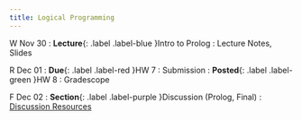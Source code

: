 ```yaml
---
title: Logical Programming
---
```


W Nov 30
: **Lecture**{: .label .label-blue }Intro to Prolog
  : Lecture Notes, Slides

R Dec 01
: **Due**{: .label .label-red }HW 7
  : Submission
: **Posted**{: .label .label-green }HW 8
  : Gradescope

F Dec 02
: **Section**{: .label .label-purple }Discussion (Prolog, Final)
  : [Discussion Resources](https://drive.google.com/drive/folders/1TBOqhuq2-JFEcW0KNkbnC6UXtpGUsATe)
